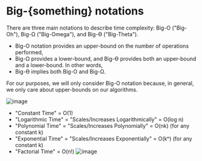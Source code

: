 # Big-{something} notations

There are three main notations to describe time complexity: Big-O ("Big-Oh"), Big-Ω ("Big-Omega"), and Big-ϴ ("Big-Theta"). 

- Big-O notation provides an upper-bound on the number of operations performed,
- Big-Ω provides a lower-bound, and Big-ϴ provides both an upper-bound and a lower-bound. In other words, 
- Big-ϴ implies both Big-O and Big-Ω.

For our purposes, we will only consider Big-O notation because, in general, we only care about upper-bounds on our algorithms.

![image](https://github.com/user-attachments/assets/69480617-7814-4dec-bec4-c6af8289d003)

* "Constant Time" = O(1)
* "Logarithmic Time" = "Scales/Increases Logarithmically" = O(log n)
* "Polynomial Time" = "Scales/Increases Polynomially" = O(nk) (for any constant k)
* "Exponential Time" = "Scales/Increases Exponentially" = O(kⁿ) (for any constant k)
* "Factorial Time" = O(n!)
![image](https://github.com/user-attachments/assets/41c4bb9c-a5f4-4c7c-9bd6-082296784475)
